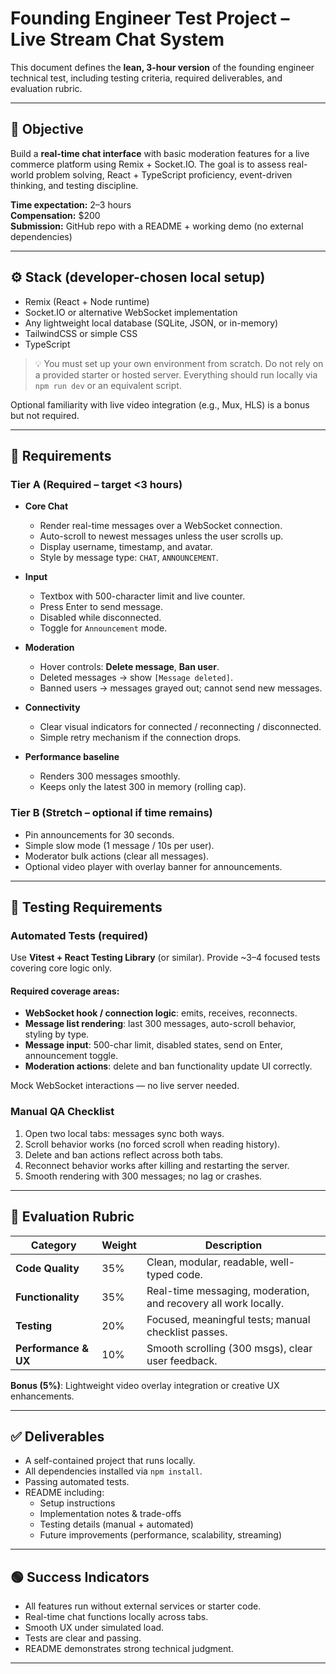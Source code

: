 # Founding Engineer Test Project – Live Stream Chat System

This document defines the **lean, 3-hour version** of the founding engineer technical test, including testing criteria, required deliverables, and evaluation rubric.

---

## 🧭 Objective

Build a **real-time chat interface** with basic moderation features for a live commerce platform using Remix + Socket.IO. The goal is to assess real-world problem solving, React + TypeScript proficiency, event-driven thinking, and testing discipline.

**Time expectation:** 2–3 hours\
**Compensation:** \$200\
**Submission:** GitHub repo with a README + working demo (no external dependencies)

---

## ⚙️ Stack (developer-chosen local setup)

- Remix (React + Node runtime)
- Socket.IO or alternative WebSocket implementation
- Any lightweight local database (SQLite, JSON, or in-memory)
- TailwindCSS or simple CSS
- TypeScript

> 💡 You must set up your own environment from scratch. Do not rely on a provided starter or hosted server. Everything should run locally via `npm run dev` or an equivalent script.

Optional familiarity with live video integration (e.g., Mux, HLS) is a bonus but not required.

---

## 🧩 Requirements

### Tier A (Required – target <3 hours)

- **Core Chat**

  - Render real-time messages over a WebSocket connection.
  - Auto-scroll to newest messages unless the user scrolls up.
  - Display username, timestamp, and avatar.
  - Style by message type: `CHAT`, `ANNOUNCEMENT`.

- **Input**

  - Textbox with 500-character limit and live counter.
  - Press Enter to send message.
  - Disabled while disconnected.
  - Toggle for `Announcement` mode.

- **Moderation**

  - Hover controls: **Delete message**, **Ban user**.
  - Deleted messages → show `[Message deleted]`.
  - Banned users → messages grayed out; cannot send new messages.

- **Connectivity**

  - Clear visual indicators for connected / reconnecting / disconnected.
  - Simple retry mechanism if the connection drops.

- **Performance baseline**

  - Renders 300 messages smoothly.
  - Keeps only the latest 300 in memory (rolling cap).

### Tier B (Stretch – optional if time remains)

- Pin announcements for 30 seconds.
- Simple slow mode (1 message / 10s per user).
- Moderator bulk actions (clear all messages).
- Optional video player with overlay banner for announcements.

---

## 🧪 Testing Requirements

### Automated Tests (required)

Use **Vitest + React Testing Library** (or similar). Provide \~3–4 focused tests covering core logic only.

#### Required coverage areas:

- **WebSocket hook / connection logic**: emits, receives, reconnects.
- **Message list rendering**: last 300 messages, auto-scroll behavior, styling by type.
- **Message input**: 500-char limit, disabled states, send on Enter, announcement toggle.
- **Moderation actions**: delete and ban functionality update UI correctly.

Mock WebSocket interactions — no live server needed.

### Manual QA Checklist

1. Open two local tabs: messages sync both ways.
2. Scroll behavior works (no forced scroll when reading history).
3. Delete and ban actions reflect across both tabs.
4. Reconnect behavior works after killing and restarting the server.
5. Smooth rendering with 300 messages; no lag or crashes.

---

## 🧠 Evaluation Rubric

| Category             | Weight | Description                                                     |
| -------------------- | ------ | --------------------------------------------------------------- |
| **Code Quality**     | 35%    | Clean, modular, readable, well-typed code.                      |
| **Functionality**    | 35%    | Real-time messaging, moderation, and recovery all work locally. |
| **Testing**          | 20%    | Focused, meaningful tests; manual checklist passes.             |
| **Performance & UX** | 10%    | Smooth scrolling (300 msgs), clear user feedback.               |

**Bonus (5%)**: Lightweight video overlay integration or creative UX enhancements.

---

## ✅ Deliverables

- A self-contained project that runs locally.
- All dependencies installed via `npm install`.
- Passing automated tests.
- README including:
  - Setup instructions
  - Implementation notes & trade-offs
  - Testing details (manual + automated)
  - Future improvements (performance, scalability, streaming)

---

## 🟢 Success Indicators

- All features run without external services or starter code.
- Real-time chat functions locally across tabs.
- Smooth UX under simulated load.
- Tests are clear and passing.
- README demonstrates strong technical judgment.

---
